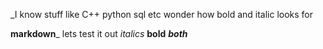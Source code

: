 _I know stuff like C++ python sql etc wonder how bold and italic looks for 

**markdown**_ lets test it out
_italics_ **bold** _**both**_
